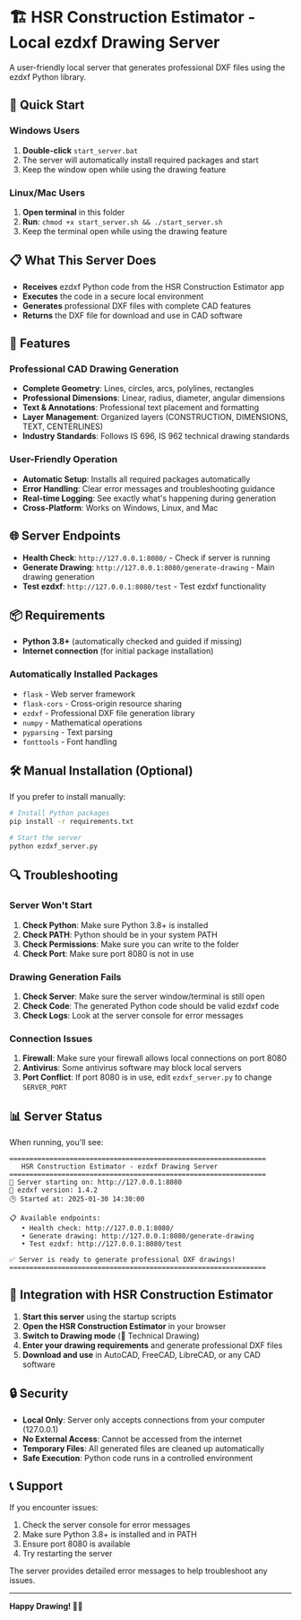 # 🏗️ HSR Construction Estimator - Local ezdxf Drawing Server

A user-friendly local server that generates professional DXF files using the ezdxf Python library.

## 🚀 Quick Start

### Windows Users
1. **Double-click** `start_server.bat`
2. The server will automatically install required packages and start
3. Keep the window open while using the drawing feature

### Linux/Mac Users
1. **Open terminal** in this folder
2. **Run**: `chmod +x start_server.sh && ./start_server.sh`
3. Keep the terminal open while using the drawing feature

## 📋 What This Server Does

- **Receives** ezdxf Python code from the HSR Construction Estimator app
- **Executes** the code in a secure local environment
- **Generates** professional DXF files with complete CAD features
- **Returns** the DXF file for download and use in CAD software

## 🔧 Features

### Professional CAD Drawing Generation
- **Complete Geometry**: Lines, circles, arcs, polylines, rectangles
- **Professional Dimensions**: Linear, radius, diameter, angular dimensions
- **Text & Annotations**: Professional text placement and formatting
- **Layer Management**: Organized layers (CONSTRUCTION, DIMENSIONS, TEXT, CENTERLINES)
- **Industry Standards**: Follows IS 696, IS 962 technical drawing standards

### User-Friendly Operation
- **Automatic Setup**: Installs all required packages automatically
- **Error Handling**: Clear error messages and troubleshooting guidance
- **Real-time Logging**: See exactly what's happening during generation
- **Cross-Platform**: Works on Windows, Linux, and Mac

## 🌐 Server Endpoints

- **Health Check**: `http://127.0.0.1:8080/` - Check if server is running
- **Generate Drawing**: `http://127.0.0.1:8080/generate-drawing` - Main drawing generation
- **Test ezdxf**: `http://127.0.0.1:8080/test` - Test ezdxf functionality

## 📦 Requirements

- **Python 3.8+** (automatically checked and guided if missing)
- **Internet connection** (for initial package installation)

### Automatically Installed Packages
- `flask` - Web server framework
- `flask-cors` - Cross-origin resource sharing
- `ezdxf` - Professional DXF file generation library
- `numpy` - Mathematical operations
- `pyparsing` - Text parsing
- `fonttools` - Font handling

## 🛠️ Manual Installation (Optional)

If you prefer to install manually:

```bash
# Install Python packages
pip install -r requirements.txt

# Start the server
python ezdxf_server.py
```

## 🔍 Troubleshooting

### Server Won't Start
1. **Check Python**: Make sure Python 3.8+ is installed
2. **Check PATH**: Python should be in your system PATH
3. **Check Permissions**: Make sure you can write to the folder
4. **Check Port**: Make sure port 8080 is not in use

### Drawing Generation Fails
1. **Check Server**: Make sure the server window/terminal is still open
2. **Check Code**: The generated Python code should be valid ezdxf code
3. **Check Logs**: Look at the server console for error messages

### Connection Issues
1. **Firewall**: Make sure your firewall allows local connections on port 8080
2. **Antivirus**: Some antivirus software may block local servers
3. **Port Conflict**: If port 8080 is in use, edit `ezdxf_server.py` to change `SERVER_PORT`

## 📊 Server Status

When running, you'll see:
```
================================================================
   HSR Construction Estimator - ezdxf Drawing Server
================================================================
🚀 Server starting on: http://127.0.0.1:8080
📐 ezdxf version: 1.4.2
🕒 Started at: 2025-01-30 14:30:00

📋 Available endpoints:
   • Health check: http://127.0.0.1:8080/
   • Generate drawing: http://127.0.0.1:8080/generate-drawing
   • Test ezdxf: http://127.0.0.1:8080/test

✅ Server is ready to generate professional DXF drawings!
================================================================
```

## 🎯 Integration with HSR Construction Estimator

1. **Start this server** using the startup scripts
2. **Open the HSR Construction Estimator** in your browser
3. **Switch to Drawing mode** (📐 Technical Drawing)
4. **Enter your drawing requirements** and generate professional DXF files
5. **Download and use** in AutoCAD, FreeCAD, LibreCAD, or any CAD software

## 🔒 Security

- **Local Only**: Server only accepts connections from your computer (127.0.0.1)
- **No External Access**: Cannot be accessed from the internet
- **Temporary Files**: All generated files are cleaned up automatically
- **Safe Execution**: Python code runs in a controlled environment

## 📞 Support

If you encounter issues:
1. Check the server console for error messages
2. Make sure Python 3.8+ is installed and in PATH
3. Ensure port 8080 is available
4. Try restarting the server

The server provides detailed error messages to help troubleshoot any issues.

---

**Happy Drawing! 🎨📐**

